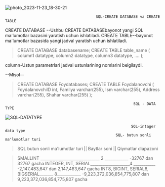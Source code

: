 ![photo_2023-11-23_18-30-21](https://github.com/AsadbekNurmamatov2002/SQL-AND-MYSQL/assets/144318530/4897b6d8-8b6a-45d4-8aed-dd54d232f5ae)

                                             SQL-CREATE DATABASE va CREATE TABLE
 CREATE DATABASE --Ushbu CREATE DATABASEbayonot yangi SQL ma'lumotlar bazasini yaratish uchun ishlatiladi.
 CREATE TABLE--bayonot ma'lumotlar bazasida yangi jadval yaratish uchun ishlatiladi.
>CREATE DATABASE databasename;
> CREATE TABLE table_name (
    column1 datatype, 
    column2 datatype,
    column3 datatype,
   ....
);

column-Ustun parametrlari jadval ustunlarining nomlarini belgilaydi.

--Misol--
>CREATE DATABASE Foydatabases;
>CREATE TABLE Foydalanovchi (
    FoydalanovchiID int,
    Familya varchar(255),
    Ism varchar(255),
    Address varchar(255),
    Shahar varchar(255)
);


                                                              SQL - DATA TYPE
![SQL-DATATYPE](https://github.com/AsadbekNurmamatov2002/SQL-AND-MYSQL/assets/144318530/d6c42457-5e14-40df-b15e-90dde8f497ef)

                                                             SQL-intager data type 
                                                      SQL- butun sonli ma'lumotlar turi 
                                                                               
>SQL butun sonli ma'lumotlar turi  ||  Baytlar soni || Qiymatlar diapazoni

>SMALLINT  ______________________________ 2 ____________ -32767 dan 32767 gacha
>INTEGER, INT, SERIAL____________________4 ___________ -2,147,483,647 dan 2,147,483,647 gacha
>INT8, BIGINT, SERIAL8, BIGSERIAL_______ 8____________  -9,223,372,036,854,775,807 dan 9,223,372,036,854,775,807 gacha
